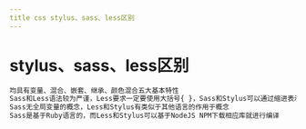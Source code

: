 ```yaml
---
title css stylus、sass、less区别
---
```


# stylus、sass、less区别

```css
均具有变量、混合、嵌套、继承、颜色混合五大基本特性
Sass和Less语法较为严谨，Less要求一定要使用大括号{ }，Sass和Stylus可以通过缩进表示层次与嵌套关系
Sass无全局变量的概念，Less和Stylus有类似于其他语言的作用于概念
Sass是基于Ruby语言的，而Less和Stylus可以基于NodeJS NPM下载相应库就进行编译
```
